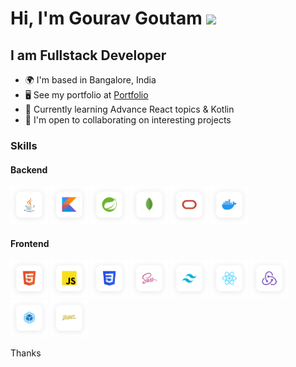 # Hi, I'm Gourav Goutam ![](https://user-images.githubusercontent.com/18350557/176309783-0785949b-9127-417c-8b55-ab5a4333674e.gif)

## I am Fullstack Developer

- 🌍 I'm based in Bangalore, India
- 🖥️ See my portfolio at <a target="_blank" rel="noreferrer" href='https://gourav-goutam.netlify.com/'>Portfolio</a>
- 🧠 Currently learning Advance React topics & Kotlin
- 🤝 I'm open to collaborating on interesting projects

### Skills

#### Backend

<p align="left">
<a href="https://www.oracle.com/java/" target="_blank" rel="noreferrer"><img src="./icons/java.svg" width="60" height="60" alt="Java" /></a>
<a href="https://kotlinlang.org/" target="_blank" rel="noreferrer"><img src="./icons/kotlin.svg" width="60" height="60" alt="Kotlin" /></a>
<a href="https://spring.io/" target="_blank" rel="noreferrer"><img src="./icons/spring.svg" width="60" height="60" alt="SpringBoot" /></a>
<a href="https://www.mongodb.com/" target="_blank" rel="noreferrer"><img src="./icons/mongodb.svg" width="60" height="60" alt="MongoDB" /></a>
<a href="https://www.oracle.com/database/" target="_blank" rel="noreferrer"><img src="./icons/oracle.svg" width="60" height="60" alt="Oracle" /></a>
<a href="https://www.docker.com/" target="_blank" rel="noreferrer"><img src="./icons/docker.svg" width="60" height="60" alt="Docker" /></a>
</p>

#### Frontend

<p align="left">
<a href="https://developer.mozilla.org/en-US/docs/Glossary/HTML5" target="_blank" rel="noreferrer"><img src="./icons/html5.svg" width="60" height="60" alt="HTML5" /></a>
<a href="https://developer.mozilla.org/en-US/docs/Web/JavaScript" target="_blank" rel="noreferrer"><img src="./icons/js.svg" width="60" height="60" alt="JavaScript" /></a>
<a href="https://www.w3.org/TR/CSS/#css" target="_blank" rel="noreferrer"><img src="./icons/css.svg" width="60" height="60" alt="CSS3" /></a>
<a href="https://sass-lang.com/" target="_blank" rel="noreferrer"><img src="./icons/sass.svg" width="60" height="60" alt="Sass" /></a>
<a href="https://tailwindcss.com/" target="_blank" rel="noreferrer"><img src="./icons/tailwind.svg" width="60" height="60" alt="TailwindCSS" /></a>
<a href="https://reactjs.org/" target="_blank" rel="noreferrer"><img src="./icons/reactjs.svg" width="60" height="60" alt="React" /></a>
<a href="https://redux.js.org/" target="_blank" rel="noreferrer"><img src="./icons/redux.svg" width="60" height="60" alt="Redux" /></a>
<a href="https://webpack.js.org/" target="_blank" rel="noreferrer"><img src="./icons/webpack.svg" width="60" height="60" alt="Webpack" /></a>
<a href="https://babeljs.io/" target="_blank" rel="noreferrer"><img src="./icons/babel.svg" width="60" height="60" alt="Babel" /></a>
</p>
 Thanks
